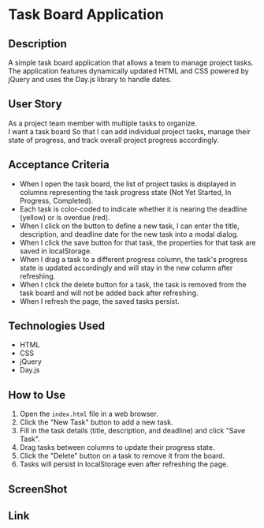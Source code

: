 # Task Board Application

## Description
A simple task board application that allows a team to manage project tasks. The application features dynamically updated HTML and CSS powered by jQuery and uses the Day.js library to handle dates.

## User Story
As a project team member with multiple tasks to organize.<br>
I want a task board 
So that I can add individual project tasks, manage their state of progress, and track overall project progress accordingly.

## Acceptance Criteria
- When I open the task board, the list of project tasks is displayed in columns representing the task progress state (Not Yet Started, In Progress, Completed).<br>
- Each task is color-coded to indicate whether it is nearing the deadline (yellow) or is overdue (red).<br>
- When I click on the button to define a new task, I can enter the title, description, and deadline date for the new task into a modal dialog.<br>
- When I click the save button for that task, the properties for that task are saved in localStorage.<br>
- When I drag a task to a different progress column, the task's progress state is updated accordingly and will stay in the new column after refreshing.<br>
- When I click the delete button for a task, the task is removed from the task board and will not be added back after refreshing.<br>
- When I refresh the page, the saved tasks persist.

## Technologies Used
- HTML<br>
- CSS<br>
- jQuery<br>
- Day.js<br>

## How to Use
1. Open the `index.html` file in a web browser.<br>
2. Click the "New Task" button to add a new task.<br>
3. Fill in the task details (title, description, and deadline) and click "Save Task".<br>
4. Drag tasks between columns to update their progress state.<br>
5. Click the "Delete" button on a task to remove it from the board.<br>
6. Tasks will persist in localStorage even after refreshing the page.<br>


## ScreenShot

## Link
